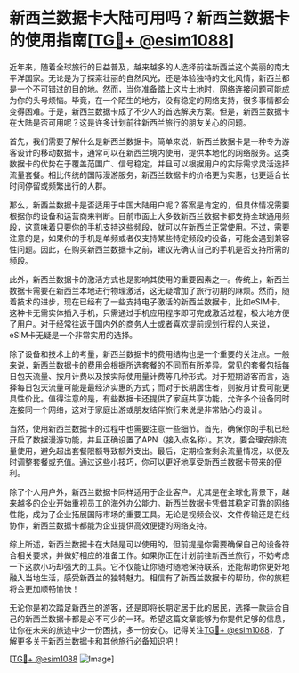 # 新西兰数据卡大陆可用吗？新西兰数据卡的使用指南[[TG💪+ @esim1088](https://t.me/s/esim1088)]

近年来，随着全球旅行的日益普及，越来越多的人选择前往新西兰这个美丽的南太平洋国家。无论是为了探索壮丽的自然风光，还是体验独特的文化风情，新西兰都是一个不可错过的目的地。然而，当你准备踏上这片土地时，网络连接问题可能成为你的头号烦恼。毕竟，在一个陌生的地方，没有稳定的网络支持，很多事情都会变得困难。于是，新西兰数据卡成了不少人的首选解决方案。但是，新西兰数据卡在大陆是否可用呢？这是许多计划前往新西兰旅行的朋友关心的问题。

首先，我们需要了解什么是新西兰数据卡。简单来说，新西兰数据卡是一种专为游客设计的移动数据卡，通常可以在新西兰境内使用，提供本地化的网络服务。这类数据卡的优势在于覆盖范围广、信号稳定，并且可以根据用户的实际需求灵活选择流量套餐。相比传统的国际漫游服务，新西兰数据卡的价格更为实惠，也更适合长时间停留或频繁出行的人群。

那么，新西兰数据卡是否适用于中国大陆用户呢？答案是肯定的，但具体情况需要根据你的设备和运营商来判断。目前市面上大多数新西兰数据卡都支持全球通用频段，这意味着只要你的手机支持这些频段，就可以在新西兰正常使用。不过，需要注意的是，如果你的手机是单频或者仅支持某些特定频段的设备，可能会遇到兼容性问题。因此，在购买新西兰数据卡之前，建议先确认自己的手机是否支持所需的频段。

此外，新西兰数据卡的激活方式也是影响其使用的重要因素之一。传统上，新西兰数据卡需要在新西兰本地进行物理激活，这无疑增加了旅行初期的麻烦。然而，随着技术的进步，现在已经有了一些支持电子激活的新西兰数据卡，比如eSIM卡。这种卡无需实体插入手机，只需通过手机应用程序即可完成激活过程，极大地方便了用户。对于经常往返于国内外的商务人士或者喜欢提前规划行程的人来说，eSIM卡无疑是一个非常实用的选择。

除了设备和技术上的考量，新西兰数据卡的费用结构也是一个重要的关注点。一般来说，新西兰数据卡的费用会根据所选套餐的不同而有所差异。常见的套餐包括每日包天流量、按月计费以及按实际使用量计费等几种形式。对于短期游客而言，选择每日包天流量可能是最经济实惠的方式；而对于长期居住者，则按月计费可能更具性价比。值得注意的是，有些数据卡还提供了家庭共享功能，允许多个设备同时连接同一个网络，这对于家庭出游或朋友结伴旅行来说是非常贴心的设计。

当然，使用新西兰数据卡的过程中也需要注意一些细节。首先，确保你的手机已经开启了数据漫游功能，并且正确设置了APN（接入点名称）。其次，要合理安排流量使用，避免超出套餐限额导致额外支出。最后，定期检查剩余流量情况，以便及时调整套餐或充值。通过这些小技巧，你可以更好地享受新西兰数据卡带来的便利。

除了个人用户外，新西兰数据卡同样适用于企业客户。尤其是在全球化背景下，越来越多的企业开始重视员工的海外办公能力。新西兰数据卡凭借其稳定可靠的网络性能，成为了企业拓展国际市场的重要工具。无论是视频会议、文件传输还是在线协作，新西兰数据卡都能为企业提供高效便捷的网络支持。

综上所述，新西兰数据卡在大陆是可以使用的，但前提是你需要确保自己的设备符合相关要求，并做好相应的准备工作。如果你正在计划前往新西兰旅行，不妨考虑一下这款小巧却强大的工具。它不仅能让你随时随地保持联系，还能帮助你更好地融入当地生活，感受新西兰的独特魅力。相信有了新西兰数据卡的帮助，你的旅程将会更加顺畅愉快！

无论你是初次踏足新西兰的游客，还是即将长期定居于此的居民，选择一款适合自己的新西兰数据卡都是必不可少的一环。希望这篇文章能够为你提供足够的信息，让你在未来的旅途中少一份困扰，多一份安心。记得关注[TG💪+ @esim1088](https://t.me/s/esim1088)，了解更多关于新西兰数据卡和其他旅行必备知识吧！

[[TG💪+ @esim1088](https://t.me/s/esim1088) ![Image](https://i.postimg.cc/4NQfJmqS/Snipaste-2025-05-13-00-14-12.png)]